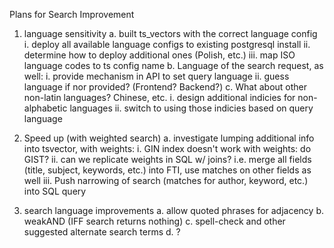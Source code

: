 Plans for Search Improvement

1. language sensitivity
    a. built ts_vectors with the correct language config
        i. deploy all available language configs to existing postgresql install
        ii. determine how to deploy additional ones (Polish, etc.)
        iii. map ISO language codes to ts config name
    b. Language of the search request, as well:
        i. provide mechanism in API to set  query language
        ii. guess language if nor provided? (Frontend? Backend?)
    c. What about other non-latin languages? Chinese, etc.
        i. design additional indicies for non-alphabetic languages
        ii. switch to using those indicies based on query language

2. Speed up (with weighted search)
    a. investigate lumping additional info into tsvector, with weights:
        i. GIN index doesn't work with weights: do GIST?
        ii. can we replicate weights in SQL w/  joins?
            i.e. merge all fields (title, subject, keywords, etc.) into FTI,
                use matches on other fields as well
        iii. Push narrowing of search (matches for author, keyword, etc.) into SQL query

3. search language improvements
    a. allow quoted phrases for adjacency
    b. weakAND (IFF search returns nothing)
    c. spell-check and other suggested alternate search terms
    d. ?




